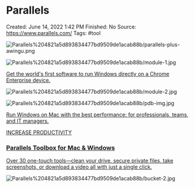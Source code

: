 # Parallels

Created: June 14, 2022 1:42 PM
Finished: No
Source: https://www.parallels.com/
Tags: #tool

![Parallels%204821a5d893834477bd9509de1acab88b/parallels-plus-awingu.png](Parallels%204821a5d893834477bd9509de1acab88b/parallels-plus-awingu.png)

![Parallels%204821a5d893834477bd9509de1acab88b/module-1.jpg](Parallels%204821a5d893834477bd9509de1acab88b/module-1.jpg)

[Get the world's first software to run Windows directly on a Chrome Enterprise device.](https://www.parallels.com/products/desktop/chrome/)

![Parallels%204821a5d893834477bd9509de1acab88b/module-2.jpg](Parallels%204821a5d893834477bd9509de1acab88b/module-2.jpg)

![Parallels%204821a5d893834477bd9509de1acab88b/pdb-img.jpg](Parallels%204821a5d893834477bd9509de1acab88b/pdb-img.jpg)

[Run Windows on Mac with the best performance: for professionals, teams, and IT managers.](https://www.parallels.com/products/business/)

[INCREASE PRODUCTIVITY](https://www.parallels.com/products/toolbox/)

### [Parallels Toolbox for Mac & Windows](https://www.parallels.com/products/toolbox/)

[Over 30 one-touch tools—clean your drive, secure private files, take screenshots, or download a video all with just a single click.](https://www.parallels.com/products/toolbox/) 

![Parallels%204821a5d893834477bd9509de1acab88b/bucket-2.jpg](Parallels%204821a5d893834477bd9509de1acab88b/bucket-2.jpg)